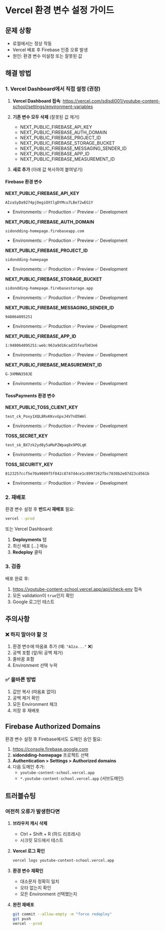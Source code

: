 # Vercel 환경 변수 설정 가이드

## 문제 상황
- 로컬에서는 정상 작동
- Vercel 배포 후 Firebase 인증 오류 발생
- 원인: 환경 변수 미설정 또는 잘못된 값

## 해결 방법

### 1. Vercel Dashboard에서 직접 설정 (권장)

1. **Vercel Dashboard 접속**: https://vercel.com/sdisdi001/youtube-content-school/settings/environment-variables

2. **기존 변수 모두 삭제** (잘못된 값 제거)
   - NEXT_PUBLIC_FIREBASE_API_KEY
   - NEXT_PUBLIC_FIREBASE_AUTH_DOMAIN
   - NEXT_PUBLIC_FIREBASE_PROJECT_ID
   - NEXT_PUBLIC_FIREBASE_STORAGE_BUCKET
   - NEXT_PUBLIC_FIREBASE_MESSAGING_SENDER_ID
   - NEXT_PUBLIC_FIREBASE_APP_ID
   - NEXT_PUBLIC_FIREBASE_MEASUREMENT_ID

3. **새로 추가** (아래 값 복사하여 붙여넣기)

#### Firebase 환경 변수

**NEXT_PUBLIC_FIREBASE_API_KEY**
```
AIzaSyDa9274pjOegiOXtlgDYMcu7LBe72wEG1Y
```
- Environments: ✅ Production ✅ Preview ✅ Development

**NEXT_PUBLIC_FIREBASE_AUTH_DOMAIN**
```
sidondding-homepage.firebaseapp.com
```
- Environments: ✅ Production ✅ Preview ✅ Development

**NEXT_PUBLIC_FIREBASE_PROJECT_ID**
```
sidondding-homepage
```
- Environments: ✅ Production ✅ Preview ✅ Development

**NEXT_PUBLIC_FIREBASE_STORAGE_BUCKET**
```
sidondding-homepage.firebasestorage.app
```
- Environments: ✅ Production ✅ Preview ✅ Development

**NEXT_PUBLIC_FIREBASE_MESSAGING_SENDER_ID**
```
948064095251
```
- Environments: ✅ Production ✅ Preview ✅ Development

**NEXT_PUBLIC_FIREBASE_APP_ID**
```
1:948064095251:web:963a9d16cad35feafb03e6
```
- Environments: ✅ Production ✅ Preview ✅ Development

**NEXT_PUBLIC_FIREBASE_MEASUREMENT_ID**
```
G-3XMNN350JE
```
- Environments: ✅ Production ✅ Preview ✅ Development

#### TossPayments 환경 변수

**NEXT_PUBLIC_TOSS_CLIENT_KEY**
```
test_ck_Poxy1XQL8RxKKvvGpxJ4V7nO5Wml
```
- Environments: ✅ Production ✅ Preview ✅ Development

**TOSS_SECRET_KEY**
```
test_sk_BX7zk2yd8y5aMaPZWpaq8x9POLqK
```
- Environments: ✅ Production ✅ Preview ✅ Development

**TOSS_SECURITY_KEY**
```
8123257ccf5e70a9089f5f042c8747d4ce1c8997262fbc7830b2e07d23cd561b
```
- Environments: ✅ Production ✅ Preview ✅ Development

### 2. 재배포

환경 변수 설정 후 **반드시 재배포** 필요:

```bash
vercel --prod
```

또는 Vercel Dashboard:
1. **Deployments** 탭
2. 최신 배포 [...] 메뉴
3. **Redeploy** 클릭

### 3. 검증

배포 완료 후:
1. https://youtube-content-school.vercel.app/api/check-env 접속
2. 모든 validation이 `true`인지 확인
3. Google 로그인 테스트

## 주의사항

### ❌ 하지 말아야 할 것
1. 환경 변수에 따옴표 추가 (예: `"AIza..."` ❌)
2. 공백 포함 (앞/뒤 공백 제거)
3. 줄바꿈 포함
4. Environment 선택 누락

### ✅ 올바른 방법
1. 값만 복사 (따옴표 없이)
2. 공백 제거 확인
3. 모든 Environment 체크
4. 저장 후 재배포

## Firebase Authorized Domains

환경 변수 설정 후 Firebase에서도 도메인 승인 필요:

1. https://console.firebase.google.com
2. **sidondding-homepage** 프로젝트 선택
3. **Authentication > Settings > Authorized domains**
4. 다음 도메인 추가:
   - `youtube-content-school.vercel.app`
   - `*.youtube-content-school.vercel.app` (서브도메인)

## 트러블슈팅

### 여전히 오류가 발생한다면

1. **브라우저 캐시 삭제**
   - Ctrl + Shift + R (하드 리프레시)
   - 시크릿 모드에서 테스트

2. **Vercel 로그 확인**
   ```bash
   vercel logs youtube-content-school.vercel.app
   ```

3. **환경 변수 재확인**
   - 대소문자 정확히 일치
   - 오타 없는지 확인
   - 모든 Environment 선택했는지

4. **완전 재배포**
   ```bash
   git commit --allow-empty -m "force redeploy"
   git push
   vercel --prod
   ```
